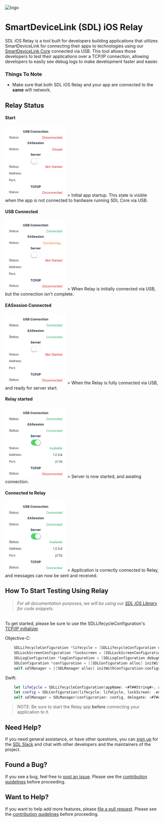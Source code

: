 ![logo](https://github.com/smartdevicelink/relay_app_ios/blob/master/Readme%20Files/AppIcon.png)
# SmartDeviceLink (SDL) iOS Relay

SDL iOS Relay is a tool built for developers building applications
that utilizes SmartDeviceLink for connecting their apps to technologies using
our [SmartDeviceLink Core](https://github.com/smartdevicelink/sdl_core) connected
via USB. This tool allows those developers to test their applications over a TCP/IP connection, allowing developers to easily see debug logs to make development faster
and easier.

### Things To Note
- Make sure that both SDL iOS Relay and your app are connected to the
**same** wifi network.


## Relay Status

#### Start
<img src="/Readme Files/Start.png" width="200px">
> Initial app startup. This state is visible when the app is not connected to
hardware running SDL Core via USB.

#### USB Connected
<img src="/Readme Files/USBConnected.png" width="200px">
> When Relay is initially connected via USB, but the connection isn't complete.

#### EASession Connected
<img src="/Readme Files/EASessionConnected.png" width="200px">
> When the Relay is fully connected via USB, and ready for server start.

#### Relay started
<img src="/Readme Files/ServerStarted.png" width="200px">
> Server is now started, and awating connection.


#### Connected to Relay
<img src="/Readme Files/TCPConnected.png" width="200px">
> Application is correctly connected to Relay, and messages can
now be sent and received.

## How To Start Testing Using Relay

> ###### For all documentation purposes, we will be using our [SDL iOS Library](https://github.com/smartdevicelink/sdl_ios) for code snippets.

To get started, please be sure to use the SDLLifecycleConfiguration's [TCP/IP initializer](https://github.com/smartdevicelink/sdl_ios/blob/master/SmartDeviceLink/SDLLifecycleConfiguration.h#L47).

Objective-C:

```objective-c
	SDLLifecycleConfiguration *lifecycle = [SDLLifecycleConfiguration debugConfigurationWithAppName:<#(nonnull NSString *)#> appId:<#(nonnull NSString *)#> ipAddress:<#(nonnull NSString *)#> port:<#(UInt16)#>];
	SDLLockScreenConfiguration *lockscreen = [SDLLockScreenConfiguration enabledConfiguration];
	SDLLogConfiguration *logConfiguration = [SDLLogConfiguration debugConfiguration];
    SDLConfiguration *configuration = [[SDLConfiguration alloc] initWithLifecycle:lifecycle lockScreen:lockscreen logging:logConfiguration];
	self.sdlManager = [[SDLManager alloc] initWithConfiguration:configuration delegate:<#(nullable id<SDLManagerDelegate>)#>];
```

Swift:
```swift
	let lifeCycle = SDLLifecycleConfiguration(appName: <#T##String#>, appId: String, ipAddress: <#T##String#>, port: <#T##UInt16#>)
	let config = SDLConfiguration(lifecycle: lifeCycle, lockScreen: .enabled(), logging: .debug())
	self.sdlManager = SDLManager(configuration: config, delegate: <#T##SDLManagerDelegate?#>)
```

> NOTE: Be sure to start the Relay app **before** connecting your application to it.

## Need Help?
If you need general assistance, or have other questions, you can [sign up](http://slack.smartdevicelink.org/) for the [SDL Slack](https://smartdevicelink.slack.com/) and chat with other developers and the maintainers of the project.

## Found a Bug?
If you see a bug, feel free to [post an issue](https://github.com/smartdevicelink/relay_app_ios/issues/new). Please see the [contribution guidelines](https://github.com/smartdevicelink/relay_app_ios/blob/master/CONTRIBUTING.md) before proceeding.

## Want to Help?
If you want to help add more features, please [file a pull request](https://github.com/smartdevicelink/relay_app_ios/compare). Please see the [contribution guidelines](https://github.com/smartdevicelink/relay_app_ios/blob/master/CONTRIBUTING.md) before proceeding.
